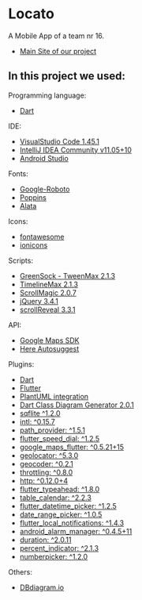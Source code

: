 # Locato

A Mobile App of a team nr 16.
- [Main Site of our project](https://aleks-2.mat.umk.pl/pz2019/zesp16/)

## In this project we used:

Programming language:
- [Dart](https://dart.dev)

IDE:
- [VisualStudio Code 1.45.1](https://code.visualstudio.com)
- [IntelliJ IDEA Community v11.05+10](https://www.jetbrains.com/idea/)
- [Android Studio](https://developer.android.com/studio)

Fonts: 
- [Google-Roboto](https://fonts.google.com/specimen/Roboto)
- [Poppins](https://fonts.google.com/specimen/Poppins)
- [Alata](https://fonts.google.com/specimen/Alata)

Icons:
- [fontawesome](https://fontawesome.com/icons?m=free)
- [ionicons](https://ionicons.com)

Scripts:
- [GreenSock - TweenMax 2.1.3](https://greensock.com/tweenmax/)
- [TimelineMax 2.1.3](https://greensock.com/timelinemax/)
- [ScrollMagic 2.0.7](https://scrollmagic.io)
- [jQuery 3.4.1](https://api.jquery.com)
- [scrollReveal 3.3.1](https://scrollrevealjs.org)

API:
- [Google Maps SDK](https://developers.google.com/maps/documentation)
- [Here Autosuggest](https://developer.here.com/documentation/places/dev_guide/topics_api/resource-autosuggest.html)

Plugins:
- [Dart](https://dart.dev)
- [Flutter](https://flutter.dev/docs)
- [PlantUML integration](https://plugins.jetbrains.com/plugin/7017-plantuml-integration)
- [Dart Class Diagram Generator 2.0.1](https://pub.dev/packages/dcdg)
- [sqflite ^1.2.0](https://pub.dev/packages/sqflite)
- [intl: ^0.15.7](https://pub.dev/packages/intl)
- [path_provider: ^1.5.1](https://pub.dev/packages/path_provider)
- [flutter_speed_dial: ^1.2.5](https://pub.dev/packages/flutter_speed_dial)
- [google_maps_flutter: ^0.5.21+15](https://pub.dev/packages/google_maps_flutter)
- [geolocator: ^5.3.0](https://pub.dev/packages/geolocator)
- [geocoder: ^0.2.1](https://pub.dev/packages/geocoder)
- [throttling: ^0.8.0](https://pub.dev/packages/throttling)
- [http: ^0.12.0+4](https://pub.dev/packages/http)
- [flutter_typeahead: ^1.8.0](https://pub.dev/packages/flutter_typeahead)
- [table_calendar: ^2.2.3](https://pub.dev/packages/table_calendar)
- [flutter_datetime_picker: ^1.2.5](https://pub.dev/packages/flutter_datetime_picker)
- [date_range_picker: ^1.0.5](https://pub.dev/packages/date_range_picker)
- [flutter_local_notifications: ^1.4.3](https://pub.dev/packages/flutter_local_notifications)
- [android_alarm_manager: ^0.4.5+11](https://pub.dev/packages/android_alarm_manager)
- [duration: ^2.0.11](https://pub.dev/packages/duration)
- [percent_indicator: ^2.1.3](https://pub.dev/packages/percent_indicator/versions/2.1.3)
- [numberpicker: ^1.2.0](https://pub.dev/packages/numberpicker)

Others:
- [DBdiagram.io](https://dbdiagram.io/home)
